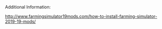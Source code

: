 Additional Information:

http://www.farmingsimulator19mods.com/how-to-install-farming-simulator-2019-19-mods/
